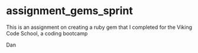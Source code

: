 # assignment_gems_sprint

This is an assignment on creating a ruby gem that I completed for the Viking Code School, a coding bootcamp

Dan